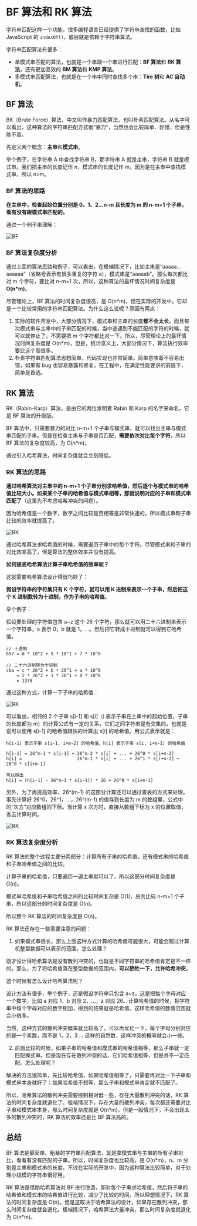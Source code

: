# BF 算法和 RK 算法

字符串匹配这样一个功能，很多编程语言已经提供了字符串查找的函数，比如 JavaScript 的 `indexOf()`，底层就是依赖于字符串算法。

字符串匹配算法有很多：

- 单模式串匹配的算法，也就是一个串跟一个串进行匹配：**BF 算法**和 **RK 算法**，还有更加高效的 **BM 算法**和 **KMP 算法**。
- 多模式串匹配算法，也就是在一个串中同时查找多个串：**Tire 树**和 **AC 自动机**。

## BF 算法

BK（Brute Force）算法，中文叫作暴力匹配算法，也叫朴素匹配算法。从名字可以看出，这种算法的字符串匹配方式很“暴力”，当然也会比较简单、好懂，但是性能不高。

先定义两个概念：**主串**和**模式串**。

举个例子，在字符串 A 中查找字符串 B，那字符串 A 就是主串，字符串 B 就是模式串。我们把主串的长度记作 n，模式串的长度记作 m。因为是在主串中查找模式串，所以 n>m。

### BF 算法的思路

**在主串中，检查起始位置分别是 0、1、2…n-m 且长度为 m 的 n-m+1 个子串，看有没有跟模式串匹配的。**

通过一个例子来理解：

![BF](../../.vuepress/public/assets/algorithm-stringMatching-BF.png)

### BF 算法复杂度分析

通过上面的算法思路和例子，可以看出，在极端情况下，比如主串是“aaaaa…aaaaaa”（省略号表示有很多重复的字符 a），模式串是“aaaaab”。那么每次都比对 m 个字符，要比对 n-m+1 次，所以，这种算法的最坏情况时间复杂度是 **O(n*m)**。


尽管理论上，BF 算法的时间复杂度很高，是 O(n*m)，但在实际的开发中，它却是一个比较常用的字符串匹配算法。为什么这么说呢？原因有两点：

1. 实际的软件开发中，大部分情况下，模式串和主串的长度**都不会太长**。而且每次模式串与主串中的子串匹配的时候，当中途遇到不能匹配的字符的时候，就可以就停止了，不需要把 m 个字符都比对一下。所以，尽管理论上的最坏情况时间复杂度是 O(n*m)，但是，统计意义上，大部分情况下，算法执行效率要比这个高很多。
2. 朴素字符串匹配算法思想简单，代码实现也非常简单。简单意味着不容易出错，如果有 bug 也容易暴露和修复。在工程中，在满足性能要求的前提下，简单是首选。

## RK 算法

RK（Rabin-Karp）算法，是由它的两位发明者 Rabin 和 Karp 的名字来命名，它是 BF 算法的升级版。

BF 算法中，只需要暴力的对比 n-m+1 个子串与模式串，就可以找出主串与模式串匹配的子串。但是在检查主串与子串是否匹配，**需要依次对比每个字符**，所以 BF 算法的复杂度较高，为 O(n*m)。

通过引入哈希算法，时间复杂度就会立刻降低。

### RK 算法的思路

**通过哈希算法对主串中的 n-m+1 个子串分别求哈希值，然后逐个与模式串的哈希值比较大小。如果某个子串的哈希值与模式串相等，那就说明对应的子串和模式串匹配了**（这里先不考虑哈希冲突的问题）。

因为哈希值是一个数字，数字之间比较是否相等是非常快速的，所以模式串和子串比较的效率就提高了。

![RK](../../.vuepress/public/assets/algorithm-stringMatching-RK1.png)

通过哈希算法求哈希值的时候，需要遍历子串中的每个字符。尽管模式串和子串的对比效率高了，但是算法的整体效率并没有提高。

**如何提高哈希算法计算子串哈希值的效率呢？**

这就需要哈希算法设计得很巧妙了：

**假设字符串的字符集只有 K 个字符，就可以用 K 进制来表示一个子串，然后把这个 K 进制数转为十进制，作为子串的哈希值**。

举个例子：

假设要处理的字符值包含 a~z 这个 26 个字符，那么就可以用二十六进制来表示一个字符串，a 表示 0，b 就是 1，...。然后把它转成十进制就可以得到它哈希值。

```
// 十进制
657 = 6 * 10^2 + 5 * 10^1 + 7 * 10^0

// 二十六进制转为十进制
cba = c * 26^2 + b * 26^1 + a * 10^0
    = 2 * 26^2 + 1 * 26^1 + 0 * 10^0
    = 1378
```

通过这种方式，计算一下子串的哈希值：

![RK](../../.vuepress/public/assets/algorithm-stringMatching-RK2.png)

可以看出，相邻的 2 个子串 s[i-1] 和 s[i]（i 表示子串在主串中的起始位置，子串的长度都为 m）的计算公式有一定的关系，它们之间字符串是有交集的，也就是说可以使用 s[i-1] 的哈希值跟快的计算出 s[i] 的哈希值。用公式表示就是：

```
h[i-1] 表示子串 s[i-1, i+m-2] 的哈希值，h[i] 表示子串 s[i, i+m-1] 的哈希值

h[i-1] = 26^m-1 * s[i-1] + 26^m-2 * s[i] + ... + 26^0 * s[i+m-2]
h[i] =                     26^m-1 * s[i] + ... + 26^1 * s[i+m-2] + 26^0 * s[i+m-1]

可以得出
h[i] = (h[i-1] - 26^m-1 * s[i-1]) * 26 + 26^0 * s[i+m-1]
```

另外，为了再提高效率，26^(m-1) 的这部分计算还可以通过查表的方式来处理。事先计算好 26^0，26^1，...，26^(m-1) 的值存到长度为 m 的数组里，公式中的“次方”对应数组的下标。当计算 x 次方时，直接从数组下标为 x 的位置取值，省去计算时间。

![RK](../../.vuepress/public/assets/algorithm-stringMatching-RK3.png)

### RK 算法复杂度分析

RK 算法的整个过程主要分两部分：计算所有子串的哈希值，还有模式串的哈希值和子串哈希值之间的比较。

计算子串的哈希值，只要遍历一遍主串就可以了，所以这部分时间复杂度是 O(n)。

模式串哈希值和子串哈希值之间的比较时间复杂是 O(1)，总共比较 n-m+1 个子串，所以这部分的时间复杂度是 O(n)。

所以整个 RK 算法的时间复杂度是 O(n)。

RK 算法还存在一些需要注意的问题：

1. 如果模式串很长，那么上面这种方式计算的哈希值可能很大，可能会超过计算机整型数据可以表示的范围，怎么处理？

刚才设计得哈希算法是没有散列冲突的，也就是不同字符串的哈希值肯定是不一样的。那么，为了将哈希值落在整型数据的范围内，**可以牺牲一下，允许哈希冲突**。

这个时候有怎么设计哈希算法呢？

设计方法有很多，举个例子，还是假设字符串只包含 a~z，这是把每个字母对应一个数字，比如 a 对应 1，b 对应 2，...，z 对应 26。计算哈希值的时候，把字符串中每个字母对应的数字相加，得到的结果就是哈希值。这样哈希值的数值范围就会小很多。

当然，这种方式的散列冲突概率就比较高了，可以再优化一下，每个字母分别对应的是一个素数，而不是 1，2，3 ... 这样的自然数，这样冲突的概率就会小一些。

2. 前面比较的时候，如果子串的哈希值和模式串的哈希值相等，那么子串就一定匹配模式串。但是现在存在散列冲突的话，它们哈希值相等，但是并不一定匹配。怎么处理呢？

解决的方法很简单，先比较哈希值，如果哈希值相等了，只需要再对比一下子串和模式串本身就好了；如果哈希值不想等，那么子串和模式串肯定就不匹配了。

所以，哈希算法的散列冲突需要控制相对低一些，存在大量散列冲突的话，RK 算法的时间复杂度就退化了。极端情况下，存在大量的散列冲突，每次都还需要对比子串和模式串本身，那么时间复杂度就是 O(n*m)。但是一般情况下，不会出现太多的散列冲突的，RK 算法的效率还是比 BF 算法高的。

## 总结

BF 算法是最简单、粗暴的字符串匹配算法，就是拿模式串与主串的所有子串对比，看看有没有匹配的子串。所以，时间复杂度也比较高，是 O(n*m)，n、m 分别是主串和模式串的长度。不过在实际的开发中，因为这种算法比较简单，对于处理小规模的字符串很好用。

RK 算法是借助哈希算法对 BF 进行改造，即对每个子串求哈希值，然后将子串的哈希值和模式串的哈希值进行比较，减少了比较的时间。所以理想情况下，RK 算法的时间复杂度是 O(n)。但是这取决于哈希算法的设计，如果存在散列冲突，那么时间复杂度就会退化。极端情况下，哈希算法大量冲突，那么时间复杂度就退化为 O(n*m)。
